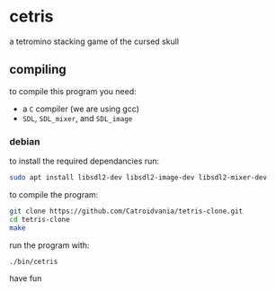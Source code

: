 # cetris

a tetromino stacking game of the cursed skull

## compiling

to compile this program you need:
- a `C` compiler (we are using gcc)
- `SDL`, `SDL_mixer`, and `SDL_image`

### debian

to install the required dependancies run:
```sh
sudo apt install libsdl2-dev libsdl2-image-dev libsdl2-mixer-dev
```

to compile the program:
```sh
git clone https://github.com/Catroidvania/tetris-clone.git
cd tetris-clone
make
```

run the program with:
```sh
./bin/cetris
```

have fun
